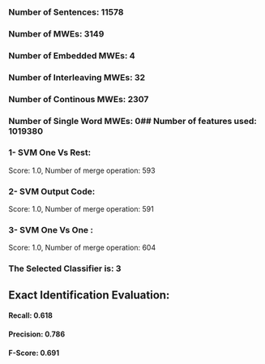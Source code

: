 ### Number of Sentences: 11578
### Number of MWEs: 3149

### Number of Embedded MWEs: 4

### Number of Interleaving MWEs: 32

### Number of Continous MWEs: 2307

### Number of Single Word MWEs: 0## Number of features used: 1019380

### 1- SVM One Vs Rest: 
Score: 1.0, Number of merge operation: 593
### 2- SVM Output Code: 
Score: 1.0, Number of merge operation: 591
### 3- SVM One Vs One : 
Score: 1.0, Number of merge operation: 604
### The Selected Classifier is: 3
## Exact Identification Evaluation: 
#### Recall: 0.618
#### Precision: 0.786
#### F-Score: 0.691
